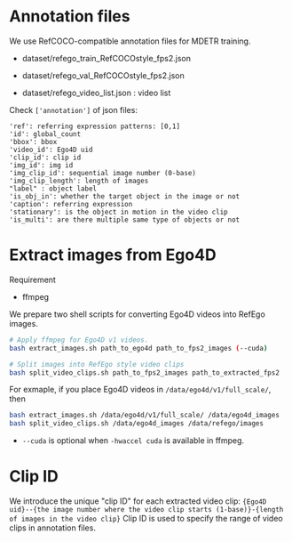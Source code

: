 # Annotation files

We use RefCOCO-compatible annotation files for MDETR training.

- dataset/refego_train_RefCOCOstyle_fps2.json
- dataset/refego_val_RefCOCOstyle_fps2.json

- dataset/refego_video_list.json : video list


Check `['annotation']` of json files:
```
'ref': referring expression patterns: [0,1]
'id': global_count
'bbox': bbox
'video_id': Ego4D uid
'clip_id': clip id
'img_id': img id
'img_clip_id': sequential image number (0-base)
'img_clip_length': length of images
"label" : object label
'is_obj_in': whether the target object in the image or not
'caption': referring expression
'stationary': is the object in motion in the video clip
'is_multi': are there multiple same type of objects or not
```

# Extract images from Ego4D

Requirement
- ffmpeg

We prepare two shell scripts for converting Ego4D videos into RefEgo images.
```sh
# Apply ffmpeg for Ego4D v1 videos.
bash extract_images.sh path_to_ego4d path_to_fps2_images (--cuda)

# Split images into RefEgo style video clips
bash split_video_clips.sh path_to_fps2_images path_to_extracted_fps2 
```

For exmaple, if you place Ego4D videos in `/data/ego4d/v1/full_scale/`, then
```sh
bash extract_images.sh /data/ego4d/v1/full_scale/ /data/ego4d_images
bash split_video_clips.sh /data/ego4d_images /data/refego/images
```

- `--cuda` is optional when `-hwaccel cuda` is available in ffmpeg.

# Clip ID

We introduce the unique "clip ID" for each extracted video clip:
`{Ego4D uid}--{the image number where the video clip starts (1-base)}-{length of images in the video clip}`
Clip ID is used to specify the range of video clips in annotation files.
